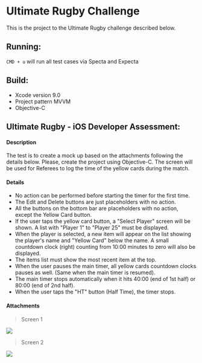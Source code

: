 # Ultimate Rugby Challenge

This is the project to the Ultimate Rugby challenge described below.

## Running:

`CMD + u` will run all test cases via Specta and Expecta

## Build:

- Xcode version  9.0
- Project pattern MVVM
- Objective-C


## Ultimate Rugby - iOS Developer Assessment:

#### Description

The test is to create a mock up based on the attachments following the details below. 
Please, create the project using Objective-C.
The screen will be used for Referees to log the time of the yellow cards during the match.

#### Details

 * No action can be performed before starting the timer for the first time.
 * The Edit and Delete buttons are just placeholders with no action.
 * All the buttons on the bottom bar are placeholders with no action, except the Yellow Card button.
 * If the user taps the yellow card button, a "Select Player" screen will be shown. A list with "Player 1" to "Player 25" must be displayed.
 * When the player is selected, a new item will appear on the list showing the player's name and "Yellow Card" below the name. A small countdown clock (right) counting from 10:00 minutes to zero will also be displayed.
 * The items list must show the most recent item at the top.
 * When the user pauses the main timer, all yellow cards countdown clocks pauses as well. (Same when the main timer is resumed).
 * The main timer stops automatically when it hits 40:00 (end of 1st half) or 80:00 (end of 2nd half).
 * When the user taps the "HT" button (Half Time), the timer stops.

#### Attachments

> Screen 1  

![](https://i.imgur.com/uFynxMz.png)

> Screen 2

![](https://i.imgur.com/gmN7Cyk.png)


